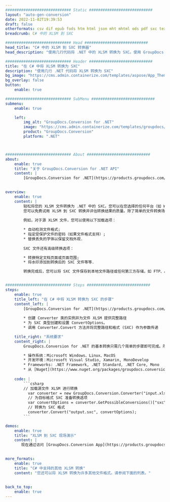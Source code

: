 ```yaml
---
############################# Static ############################
layout: "auto-gen-conversion"
date: 2022-11-02T19:39:53
draft: false
otherformats: csv dif epub fods htm html json mht mhtml ods pdf sxc tex tsv xlam xls xlsb xlsm xlsx xlt xltm xltx xml xps
breadcrumb: C# 中的 XLSM 到 SXC

############################# Head ############################
head_title: "C# 中的 XLSM 到 SXC 转换器"
head_description: "使用几行代码将 .NET 中的 XLSM 转换为 SXC。使用 GroupDocs 文档转换 API 转换 160 多种文件格式。"

############################# Header ############################
title: "在 C# 中将 XLSM 转换为 SXC"
description: "使用几行 .NET 代码将 XLSM 转换为 SXC"
bg_image: "https://cms.admin.containerize.com/templates/aspose/App_Themes/V3/images/bg/header1.png"
bg_overlay: false
button:
    enable: true

############################# SubMenu ############################
submenu:
    enable: true

    left:
        img_alt: "GroupDocs.Conversion for .NET"
        image: "https://cms.admin.containerize.com/templates/groupdocs/images/product-logos/90x90-noborder/groupdocs-conversion-net.png"
        product: "GroupDocs.Conversion"
        platform: ".NET"



############################# About ############################
about:
    enable: true
    title: "关于 GroupDocs.Conversion for .NET API"
    content: |
        [GroupDocs.Conversion for .NET](https://products.groupdocs.com/conversion/net/)可用于转换Microsoft Word、Excel、PowerPoint、PDF、Visio等格式。 GroupDocs.Conversion 是一个独立的 API，适用于需要高性能的后端和内部系统。它不依赖于任何软件，例如 Microsoft 或 Open Office。
    

overview:
    enable: true
    content: |
        轻松将您的 XLSM 文件转换为 .NET 中的 SXC。您可以在您选择的任何平台（如 Windows、Linux、macOS）中仅使用几行 C# 代码行。
        您可以免费试用 XLSM 到 SXC 转换并评估转换结果的质量。除了简单的文件转换场景，您还可以尝试更高级的选项来加载源 XLSM 文件和保存输出 SXC 结果。 
        
        例如，对于源 XLSM 文件，您可以使用以下加载选项：

        * 自动检测文件格式;
        * 指定受保护文件的密码（如果文件格式支持）;
        * 替换丢失的字体以保留文档外观.
        
        SXC 文件还有高级转换选项：

        * 转换特定文档页面或页面范围;
        * 将水印添加到转换后的 SXC 文件等等.

        转换完成后，您可以将 SXC 文件保存到本地文件路径或任何第三方存储，如 FTP、Amazon S3、Google Drive、Dropbox 等。请注意 - 将 XLSM 转换为 SXC 无需安装任何额外的软件 - 如 MS Office、Open Office、Adobe Acrobat Reader 等。


############################# Steps ############################
steps:
    enable: true
    title_left: "在 C# 中将 XLSM 转换为 SXC 的步骤"
    content_left: |
        [GroupDocs.Conversion for .NET](https://products.groupdocs.com/conversion/net/) 使开发人员只需几行代码即可轻松地将 XLSM 文件转换为 SXC。
        
        * 创建 Converter 类的实例并为文件 XLSM 提供完整路径
        * 为 SXC 类型创建和设置 ConvertOptions。
        * 调用 Converter.Convert 方法并将完整路径和格式 (SXC) 作为参数传递

    title_right: "系统要求"
    content_right: |
        GroupDocs.Conversion for .NET 的基本转换只需几个简单的步骤即可完成。所有主要平台和操作系统都支持我们的 API。在执行以下代码之前，请确保您的系统上安装了以下先决条件。

        * 操作系统：Microsoft Windows、Linux、MacOS
        * 开发环境：Microsoft Visual Studio, Xamarin, MonoDevelop
        * Frameworks: .NET Framework, .NET Standard, .NET Core, Mono
        * 从 [Nuget](https://www.nuget.org/packages/groupdocs.conversion) 获取最新的 GroupDocs.Conversion for .NET
         
    code: |
        ```csharp    
        // 加载源文件 XLSM 进行转换
          var converter = new GroupDocs.Conversion.Converter("input.xlsm");
          // 为目标格式 SXC 准备转换选项
          var convertOptions = converter.GetPossibleConversions()["sxc"].ConvertOptions;
          // 转换为 SXC 格式
          converter.Convert("output.sxc", convertOptions);
        ```

demos:
    enable: true
    title: "XLSM 到 SXC 现场演示"
    content: |
       现在通过访问 [GroupDocs.Conversion App](https://products.groupdocs.app/conversion/family) 网站将 XLSM 转换为 SXC。在线演示具有以下优点
          

more_formats:
    enable: true
    title: "C# 中支持的其他 XLSM 转换"
    content: "您还可以将 XLSM 转换为许多其他文件格式。请参阅下面的列表。"
       
       
back_to_top:
    enable: true
---
```

